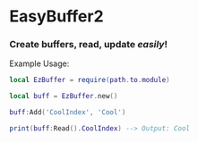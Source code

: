 
# EasyBuffer2

### Create buffers, read, update *easily*!

Example Usage:

```lua
local EzBuffer = require(path.to.module)

local buff = EzBuffer.new()

buff:Add('CoolIndex', 'Cool')

print(buff:Read().CoolIndex) --> Output: Cool
```